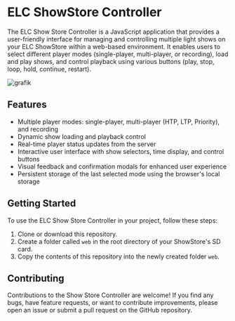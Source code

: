 # ELC ShowStore Controller

The ELC Show Store Controller is a JavaScript application that provides a user-friendly interface for managing and controlling multiple light shows on your ELC ShowStore within a web-based environment.  It enables users to select different player modes (single-player, multi-player, or recording), load and play shows, and control playback using various buttons (play, stop, loop, hold, continue, restart).

![grafik](https://github.com/lampensau/ELC-ShowStore_Controller/assets/12431219/7f704ee1-daf3-4444-9b28-c46cb10a9b8b)

## Features

- Multiple player modes: single-player, multi-player (HTP, LTP, Priority), and recording
- Dynamic show loading and playback control
- Real-time player status updates from the server
- Interactive user interface with show selectors, time display, and control buttons
- Visual feedback and confirmation modals for enhanced user experience
- Persistent storage of the last selected mode using the browser's local storage

## Getting Started

To use the ELC Show Store Controller in your project, follow these steps:

1. Clone or download this repository.
2. Create a folder called `web` in the root directory of your ShowStore's SD card.
3. Copy the contents of this repository into the newly created folder `web`.

## Contributing

Contributions to the Show Store Controller are welcome! If you find any bugs, have feature requests, or want to contribute improvements, please open an issue or submit a pull request on the GitHub repository.


